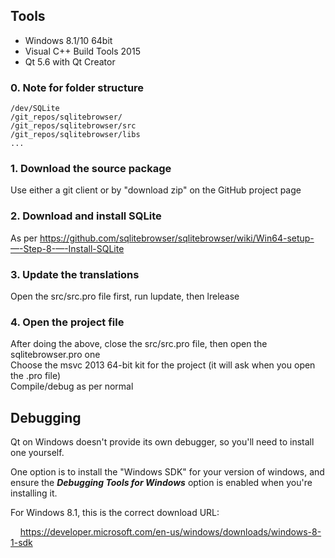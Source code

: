 ## Tools

* Windows 8.1/10 64bit
* Visual C++ Build Tools 2015
* Qt 5.6 with Qt Creator

### 0. Note for folder structure

```
/dev/SQLite    
/git_repos/sqlitebrowser/    
/git_repos/sqlitebrowser/src   
/git_repos/sqlitebrowser/libs    
...
```
   
### 1. Download the source package

Use either a git client or by "download zip" on the GitHub project page

### 2. Download and install SQLite

As per https://github.com/sqlitebrowser/sqlitebrowser/wiki/Win64-setup-—-Step-8-—-Install-SQLite

### 3. Update the translations

Open the src/src.pro file first, run lupdate, then lrelease    

### 4. Open the project file

After doing the above, close the src/src.pro file, then open the sqlitebrowser.pro one   
Choose the msvc 2013 64-bit kit for the project (it will ask when you open the .pro file)   
Compile/debug as per normal

## Debugging

Qt on Windows doesn't provide its own debugger, so you'll need to install one yourself.

One option is to install the "Windows SDK" for your version of windows, and ensure the ***Debugging Tools for Windows*** option is enabled when you're installing it.

For Windows 8.1, this is the correct download URL:

&nbsp; &nbsp; https://developer.microsoft.com/en-us/windows/downloads/windows-8-1-sdk